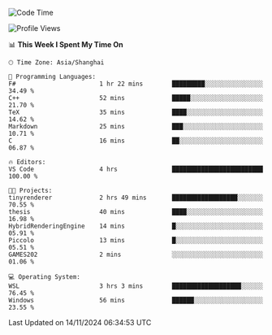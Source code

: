 <!--START_SECTION:waka-->
![Code Time](http://img.shields.io/badge/Code%20Time-2%2C128%20hrs%2049%20mins-blue)

![Profile Views](http://img.shields.io/badge/Profile%20Views-3-blue)

📊 **This Week I Spent My Time On** 

```text
🕑︎ Time Zone: Asia/Shanghai

💬 Programming Languages: 
F#                       1 hr 22 mins        █████████░░░░░░░░░░░░░░░░   34.49 % 
C++                      52 mins             █████░░░░░░░░░░░░░░░░░░░░   21.70 % 
TeX                      35 mins             ████░░░░░░░░░░░░░░░░░░░░░   14.62 % 
Markdown                 25 mins             ███░░░░░░░░░░░░░░░░░░░░░░   10.71 % 
C                        16 mins             ██░░░░░░░░░░░░░░░░░░░░░░░   06.87 % 

🔥 Editors: 
VS Code                  4 hrs               █████████████████████████   100.00 % 

🐱‍💻 Projects: 
tinyrenderer             2 hrs 49 mins       ██████████████████░░░░░░░   70.55 % 
thesis                   40 mins             ████░░░░░░░░░░░░░░░░░░░░░   16.98 % 
HybridRenderingEngine    14 mins             █░░░░░░░░░░░░░░░░░░░░░░░░   05.91 % 
Piccolo                  13 mins             █░░░░░░░░░░░░░░░░░░░░░░░░   05.51 % 
GAMES202                 2 mins              ░░░░░░░░░░░░░░░░░░░░░░░░░   01.06 % 

💻 Operating System: 
WSL                      3 hrs 3 mins        ███████████████████░░░░░░   76.45 % 
Windows                  56 mins             ██████░░░░░░░░░░░░░░░░░░░   23.55 % 
```


 Last Updated on 14/11/2024 06:34:53 UTC
<!--END_SECTION:waka-->